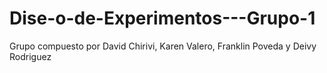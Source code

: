 # Dise-o-de-Experimentos---Grupo-1
Grupo compuesto por David Chirivi, Karen Valero, Franklin Poveda y Deivy Rodriguez
